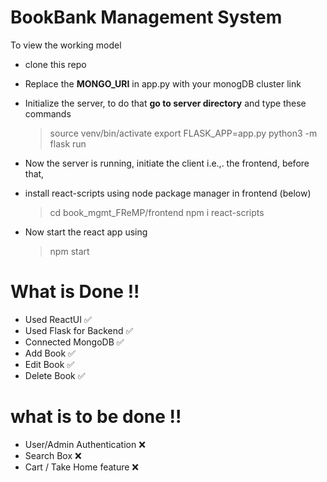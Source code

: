 # BookBank Management System

To view the working model

-   clone this repo
-   Replace the **MONGO_URI** in app.py with your monogDB cluster link
-   Initialize the server, to do that **go to server directory** and type these commands

    > source venv/bin/activate
    > export FLASK_APP=app.py
    > python3 -m flask run

-   Now the server is running, initiate the client i.e.,. the frontend, before that,

-   install react-scripts using node package manager in frontend (below)

    > cd book_mgmt_FReMP/frontend
    > npm i react-scripts

-   Now start the react app using
    > npm start

# What is Done !!

-   Used ReactUI :white_check_mark:
-   Used Flask for Backend :white_check_mark:
-   Connected MongoDB :white_check_mark:
-   Add Book :white_check_mark:
-   Edit Book :white_check_mark:
-   Delete Book :white_check_mark:

# what is to be done !!

-   User/Admin Authentication :x:
-   Search Box :x:
-   Cart / Take Home feature :x:
